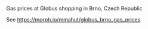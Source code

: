 Gas prices at Globus shopping in Brno, Czech Republic

See https://morph.io/mmahut/globus_brno_gas_prices
